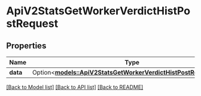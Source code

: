 # ApiV2StatsGetWorkerVerdictHistPostRequest

## Properties

Name | Type | Description | Notes
------------ | ------------- | ------------- | -------------
**data** | Option<[**models::ApiV2StatsGetWorkerVerdictHistPostRequestData**](_api_v2_stats_get_worker_verdict_hist_post_request_data.md)> |  | [optional]

[[Back to Model list]](../README.md#documentation-for-models) [[Back to API list]](../README.md#documentation-for-api-endpoints) [[Back to README]](../README.md)


